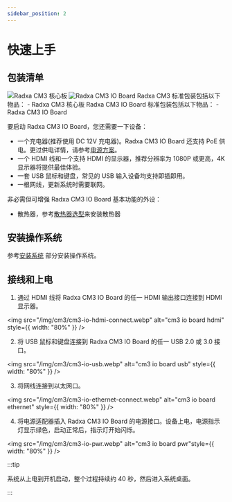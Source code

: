 ```yaml
---
sidebar_position: 2
---
```


# 快速上手

## 包装清单

<Tabs queryString="versions">
    <TabItem value="Radxa CM3 核心板">
        <img src="/img/cm3/cm3-package.webp" alt="Radxa CM3 核心板" style={{ width: "80%" }} />
    </TabItem>
    <TabItem value="Radxa CM3 IO Board">
        <img src="/img/cm3/cm3-io-package.webp" alt="Radxa CM3 IO Board" style={{ width: "80%" }} />
    </TabItem>
</Tabs>

<Tabs queryString="versions">
    <TabItem value="Radxa CM3 核心板">
        Radxa CM3 标准包装包括以下物品：
            - Radxa CM3 核心板
    </TabItem>
    <TabItem value="Radxa CM3 IO Board">
        Radxa CM3 IO Board 标准包装包括以下物品：
            - Radxa CM3 IO Board
    </TabItem>
</Tabs>

要启动 Radxa CM3 IO Board，您还需要一下设备：

- 一个充电器(推荐使用 DC 12V 充电器)。Radxa CM3 IO Board 还支持 PoE 供电。更过供电详情，请参考[电源方案](./power-supply)。
- 一个 HDMI 线和一个支持 HDMI 的显示器，推荐分辨率为 1080P 或更高，4K 显示器将提供最佳体验。
- 一套 USB 鼠标和键盘，常见的 USB 输入设备均支持即插即用。
- 一根网线，更新系统时需要联网。

非必需但可增强 Radxa CM3 IO Board 基本功能的外设：

- 散热器，参考[散热器选型](./interface-usage/fan)来安装散热器

## 安装操作系统

参考[安装系统](./install-os/) 部分安装操作系统。

## 接线和上电

1. 通过 HDMI 线将 Radxa CM3 IO Board 的任一 HDMI 输出接口连接到 HDMI 显示器。

<img src="/img/cm3/cm3-io-hdmi-connect.webp" alt="cm3 io board hdmi" style={{ width: "80%" }} />

2. 将 USB 鼠标和键盘连接到 Radxa CM3 IO Board 的任一 USB 2.0 或 3.0 接口。

<img src="/img/cm3/cm3-io-usb.webp" alt="cm3 io board usb" style={{ width: "80%" }} />

3. 将网线连接到以太网口。

<img src="/img/cm3/cm3-io-ethernet-connect.webp" alt="cm3 io board ethernet" style={{ width: "80%" }} />

4. 将电源适配器插入 Radxa CM3 IO Board 的电源接口。设备上电，电源指示灯显示绿色，启动正常后，指示灯开始闪烁。

<img src="/img/cm3/cm3-io-pwr.webp" alt="cm3 io board pwr"style={{ width: "80%" }} />

:::tip

系统从上电到开机启动，整个过程持续约 40 秒，然后进入系统桌面。

:::
